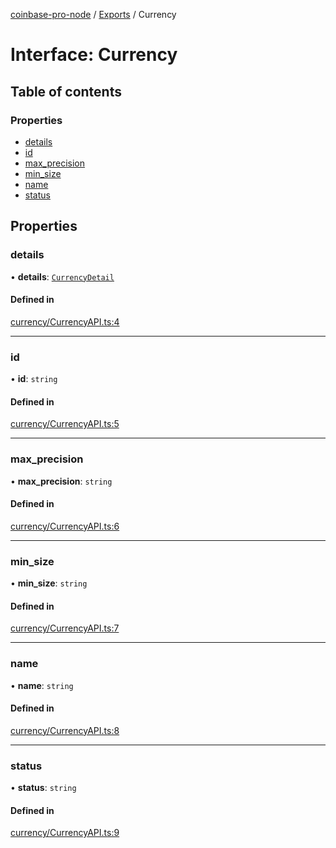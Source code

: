 [coinbase-pro-node](../README.md) / [Exports](../modules.md) / Currency

# Interface: Currency

## Table of contents

### Properties

- [details](Currency.md#details)
- [id](Currency.md#id)
- [max_precision](Currency.md#max_precision)
- [min_size](Currency.md#min_size)
- [name](Currency.md#name)
- [status](Currency.md#status)

## Properties

### details

• **details**: [`CurrencyDetail`](CurrencyDetail.md)

#### Defined in

[currency/CurrencyAPI.ts:4](https://github.com/bennycode/coinbase-pro-node/blob/7372d05/src/currency/CurrencyAPI.ts#L4)

---

### id

• **id**: `string`

#### Defined in

[currency/CurrencyAPI.ts:5](https://github.com/bennycode/coinbase-pro-node/blob/7372d05/src/currency/CurrencyAPI.ts#L5)

---

### max_precision

• **max_precision**: `string`

#### Defined in

[currency/CurrencyAPI.ts:6](https://github.com/bennycode/coinbase-pro-node/blob/7372d05/src/currency/CurrencyAPI.ts#L6)

---

### min_size

• **min_size**: `string`

#### Defined in

[currency/CurrencyAPI.ts:7](https://github.com/bennycode/coinbase-pro-node/blob/7372d05/src/currency/CurrencyAPI.ts#L7)

---

### name

• **name**: `string`

#### Defined in

[currency/CurrencyAPI.ts:8](https://github.com/bennycode/coinbase-pro-node/blob/7372d05/src/currency/CurrencyAPI.ts#L8)

---

### status

• **status**: `string`

#### Defined in

[currency/CurrencyAPI.ts:9](https://github.com/bennycode/coinbase-pro-node/blob/7372d05/src/currency/CurrencyAPI.ts#L9)
